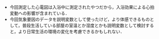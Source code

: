 - 今回測定した心電図は入浴中に測定されたやつだから，入浴効果による心拍変動への影響が含まれている．
- 今回気象要因のデータを説明変数として使ったけど，より体感できるものとして，普段生活している部屋の室温とか湿度とかも説明変数として検討すると，より日常生活の環境の変化を考慮できるかもしれない．
